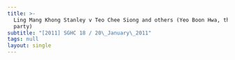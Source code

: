 ```yaml
---
title: >-
  Ling Mang Khong Stanley v Teo Chee Siong and others (Yeo Boon Hwa, third
  party)
subtitle: "[2011] SGHC 18 / 20\_January\_2011"
tags: null
layout: single
---
```


